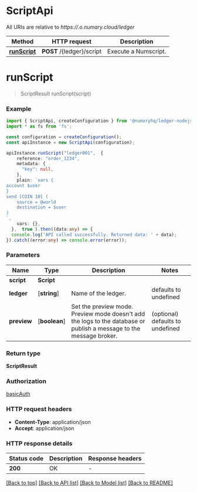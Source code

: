 # ScriptApi

All URIs are relative to *https://.o.numary.cloud/ledger*

Method | HTTP request | Description
------------- | ------------- | -------------
[**runScript**](ScriptApi.md#runScript) | **POST** /{ledger}/script | Execute a Numscript.


# **runScript**
> ScriptResult runScript(script)


### Example


```typescript
import { ScriptApi, createConfiguration } from '@numaryhq/ledger-nodejs';
import * as fs from 'fs';

const configuration = createConfiguration();
const apiInstance = new ScriptApi(configuration);

apiInstance.runScript("ledger001",  {
    reference: "order_1234",
    metadata: {
      "key": null,
    },
    plain: `vars {
account $user
}
send [COIN 10] (
	source = @world
	destination = $user
)
`,
    vars: {},
  },  true ).then((data:any) => {
  console.log('API called successfully. Returned data: ' + data);
}).catch((error:any) => console.error(error));
```


### Parameters

Name | Type | Description  | Notes
------------- | ------------- | ------------- | -------------
 **script** | **Script**|  |
 **ledger** | [**string**] | Name of the ledger. | defaults to undefined
 **preview** | [**boolean**] | Set the preview mode. Preview mode doesn&#39;t add the logs to the database or publish a message to the message broker. | (optional) defaults to undefined


### Return type

**ScriptResult**

### Authorization

[basicAuth](README.md#basicAuth)

### HTTP request headers

 - **Content-Type**: application/json
 - **Accept**: application/json


### HTTP response details
| Status code | Description | Response headers |
|-------------|-------------|------------------|
**200** | OK |  -  |

[[Back to top]](#) [[Back to API list]](README.md#documentation-for-api-endpoints) [[Back to Model list]](README.md#documentation-for-models) [[Back to README]](README.md)


